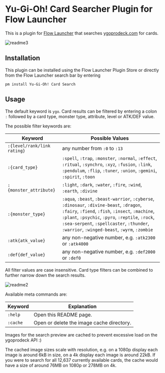 # Yu-Gi-Oh! Card Searcher Plugin for Flow Launcher

This is a plugin for [Flow Launcher](https://www.flowlauncher.com) that searches [ygoprodeck.com](https://ygoprodeck.com) for cards.

![readme3](https://github.com/pivotiiii/flow_launcher_ygo/assets/17112987/b761c97f-1ee5-4c0b-8d1b-6054552d1116)

## Installation

This plugin can be installed using the Flow Launcher Plugin Store or directly from the Flow Launcher search bar by entering

`pm install Yu-Gi-Oh! Card Search`

## Usage

The default keyword is `ygo`. Card results can be filtered by entering a colon `:` followed by a card type, monster type, attribute, level or ATK/DEF value.

The possible filter keywords are:

| Keyword                     | Possible Values                                                                                                                                                                                                                                                                               |
| --------------------------- | --------------------------------------------------------------------------------------------------------------------------------------------------------------------------------------------------------------------------------------------------------------------------------------------- |
| `:{level/rank/link rating}` | any number from `:0` to `:13`                                                                                                                                                                                                                                                                 |
| `:{card_type}`              | `:spell`, `:trap`, `:monster`, `:normal`, `:effect`, `:ritual`, `:synchro`, `:xyz`, `:fusion`, `:link`, `:pendulum`, `:flip`, `:tuner`, `:union`, `:gemini`, `:spirit`, `:toon`                                                                                                               |
| `:{monster_attribute}`      | `:light`, `:dark`, `:water`, `:fire`, `:wind`, `:earth`, `:divine`                                                                                                                                                                                                                            |
| `:{monster_type}`           | `:aqua`, `:beast`, `:beast-warrior`, `:cyberse`, `:dinosaur`, `:divine-beast`, `:dragon`, `:fairy`, `:fiend`, `:fish`, `:insect`, `:machine`, `:plant`, `:psychic`, `:pyro`, `:reptile`, `:rock`, `:sea-serpent`, `:spellcaster`, `:thunder`, `:warrior`, `:winged-beast`, `:wyrm`, `:zombie` |
| `:atk{atk_value}`           | any non-negative number, e.g. `:atk2300` or `:atk4000`                                                                                                                                                                                                                                        |
| `:def{def_value}`           | any non-negative number, e.g. `:def2000` or `:def0`                                                                                                                                                                                                                                           |

All filter values are case insensitive. Card type filters can be combined to further narrow down the search results.

![readme2](https://github.com/pivotiiii/flow_launcher_ygo/assets/17112987/09916600-13a8-440d-bf75-b90fbb369997)

Available meta commands are:

| Keyword  | Explanation                               |
| -------- | ----------------------------------------- |
| `:help`  | Open this README page.                    |
| `:cache` | Open or delete the image cache directory. |

Images for the search preview are cached to prevent excessive load on the ygoprodeck API :)

The cached image sizes scale with resolution, e.g. on a 1080p display each image is around 6kB in size, on a 4k display each image is around 22kB. If you were to search for all 12,637 currently available cards, the cache would have a size of around 76MB on 1080p or 278MB on 4k.
